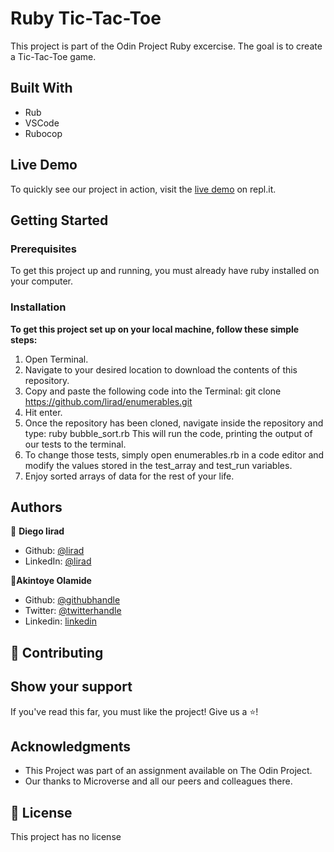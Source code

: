 # Ruby Tic-Tac-Toe

This project is part of the Odin Project Ruby excercise. The goal is to create a Tic-Tac-Toe game.


## Built With

- Rub
- VSCode
- Rubocop

## Live Demo

To quickly see our project in action, visit the [live demo](https://repl.it/@lirad/ruby-enumerable-methods) on repl.it.

## Getting Started

### Prerequisites

To get this project up and running, you must already have ruby installed on your computer.

### Installation

**To get this project set up on your local machine, follow these simple steps:**

1. Open Terminal.
2. Navigate to your desired location to download the contents of this repository.
3. Copy and paste the following code into the Terminal:
    git clone https://github.com/lirad/enumerables.git
4. Hit enter.
5. Once the repository has been cloned, navigate inside the repository and type:
    ruby bubble_sort.rb
    This will run the code, printing the output of our tests to the terminal.
6. To change those tests, simply open enumerables.rb in a code editor and modify the values stored in the test_array and test_run variables.
6. Enjoy sorted arrays of data for the rest of your life.

## Authors

:bust_in_silhouette: **Diego lirad**
- Github: [@lirad](https://github.com/lirad)
- LinkedIn: [@lirad](https://www.linkedin.com/in/diegoalira/)

:bust_in_silhouette:**Akintoye Olamide**
- Github: [@githubhandle](https://github.com/AkintoyeOlamide)
- Twitter: [@twitterhandle](https://twitter.com/@toshactL)
- Linkedin: [linkedin](https://www.linkedin.com/in/akintoye-olamide-baa80b1a4/)
## :handshake: Contributing

## Show your support
If you've read this far, you must like the project! Give us a :star:️!
## Acknowledgments
- This Project was part of an assignment available on The Odin Project.
- Our thanks to Microverse and all our peers and colleagues there.
## :memo: License
This project has no license
